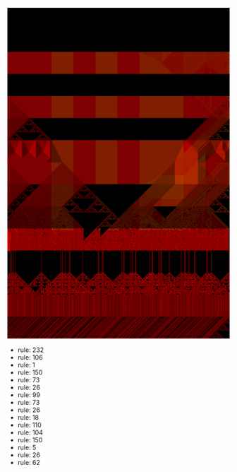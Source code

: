 ![photo](./output.png) 
 * rule: 232
* rule: 106
* rule: 1
* rule: 150
* rule: 73
* rule: 26
* rule: 99
* rule: 73
* rule: 26
* rule: 18
* rule: 110
* rule: 104
* rule: 150
* rule: 5
* rule: 26
* rule: 62
